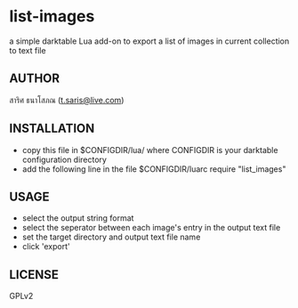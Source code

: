# list-images

a simple darktable Lua add-on to export a list of images in current collection to text file

## AUTHOR

สาริศ ธนาโสภณ (t.saris@live.com)

## INSTALLATION

* copy this file in $CONFIGDIR/lua/ where CONFIGDIR is your darktable configuration directory
* add the following line in the file $CONFIGDIR/luarc
  require "list_images"

## USAGE

* select the output string format
* select the seperator between each image's entry in the output text file
* set the target directory and output text file name
* click 'export'

## LICENSE

GPLv2
